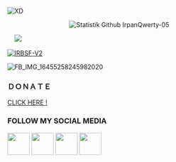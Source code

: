 ![XD](https://img.shields.io/badge/Hi,Im-Irpan--Sopian-cyan)

<p align="center">
  <img alt="Statistik Github IrpanQwerty-05" src="https://github-readme-stats.vercel.app/api?username=IrpanQwerty-05&show_icons=true&include_all_commits=true&hide_border=true" />
<!-- <img alt="gambar profil" width="195px" src="https://avatars2.githubusercontent.com/u/26059688?s=460&u=d41b000a62eab50d000c3da604d151cec27bd850&v=4" /> -->
<!-- <img src="https://github-readme-stats.anuraghazra1.vercel.app/api/top-langs/?username=IrpanQwerty-05&hide=ruby,perl&hide_border=true" /> -->
</p>
</a>
&nbsp;&nbsp;&nbsp;
<a href="https://github.com/IrpanQwerty-05"><img src="https://github-readme-stats.vercel.app/api/top-langs/?username=IrpanQwerty-05&layout=compact&theme=react&hide_border=true" />

<a href="https://github.com/IrpanQwerty-05/IRBSF-V2"><img title="IRBSF-V2" src="https://github-readme-stats.vercel.app/api/pin/?username=IrpanQwerty-05&repo=IRBSF-V2&theme=vision-friendly-dark"></a>

![FB_IMG_16455258245982020](https://user-images.githubusercontent.com/99561674/155497091-3f177f4e-e8e0-4fcc-8fec-90894be3b55c.jpg)
### ＤＯＮＡＴＥ
<a href="https://saweria.co/irpansopian">CLICK HERE !</a>

### FOLLOW MY SOCIAL MEDIA

<a href="https://www.facebook.com/irpan.qwerty"><img width="50" height="50" src="https://camo.githubusercontent.com/8f245234577766478eaf3ee72b0615e99bb9ef3eaa56e1c37f75692811181d5c/68747470733a2f2f6564656e742e6769746875622e696f2f537570657254696e7949636f6e732f696d616765732f7376672f66616365626f6f6b2e737667"></a>
<a href="https://www.messenger.com/irpan.qwerty"><img width="50" height="50" src="https://camo.githubusercontent.com/0b9b5efe8bd5edcdaec78496cf9ddaf6d98cd2b2574e23d5deca0b5e7eae583a/68747470733a2f2f6564656e742e6769746875622e696f2f537570657254696e7949636f6e732f696d616765732f7376672f6d657373656e6765722e737667"></a>
<a href="https://www.github.com/IrpanQwerty-05"><img width="50" height="50" src="https://camo.githubusercontent.com/b079fe922f00c4b86f1b724fbc2e8141c468794ce8adbc9b7456e5e1ad09c622/68747470733a2f2f6564656e742e6769746875622e696f2f537570657254696e7949636f6e732f696d616765732f7376672f6769746875622e737667"></a>
<a href="https://youtube.com/channel/UC7swDqHCbdjxIWj2jkU5HNQ"><img width="50" height="50" src="https://camo.githubusercontent.com/d54e97f5edde790381f7e62b217410df33e066a0dc8f692f2fc6b25fc1768b0c/68747470733a2f2f6564656e742e6769746875622e696f2f537570657254696e7949636f6e732f696d616765732f7376672f796f75747562652e737667"></a>
